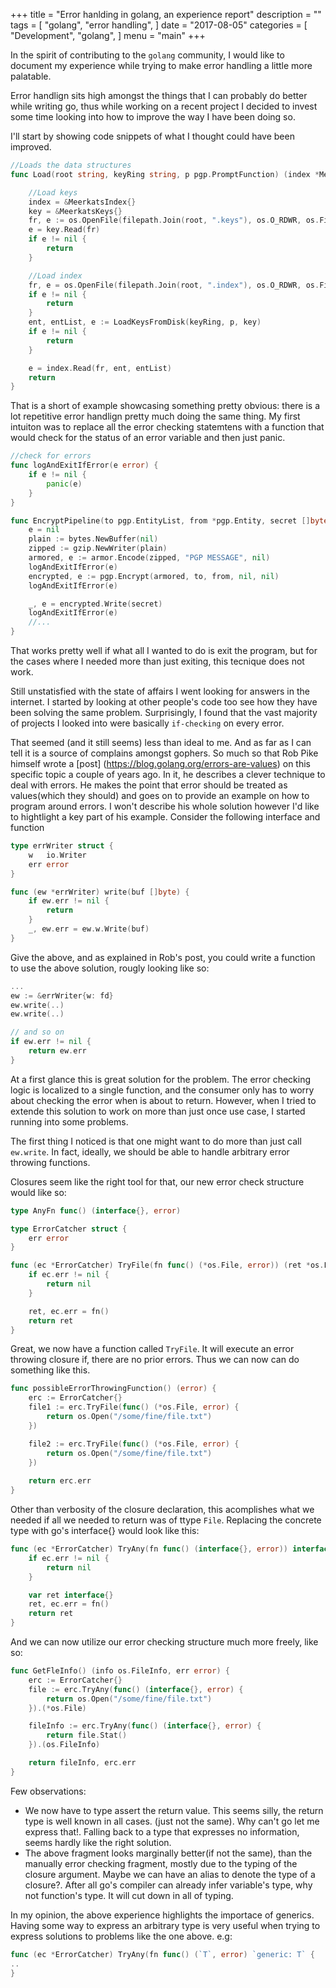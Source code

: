 +++
title = "Error hanlding in golang, an experience report"
description = ""
tags = [
    "golang",
    "error handling",
]
date = "2017-08-05"
categories = [
    "Development",
    "golang",
]
menu = "main"
+++

In the spirit of contributing to the `golang` community, I would like to document my experience while trying to make error handling a  little more palatable. 

Error handlign sits high amongst the things that I can probably do better while writing go, thus while working on a recent project I decided to invest some time looking into how to improve the way I have been doing so.

I'll start by showing code snippets of what I thought could have been improved.
```go
//Loads the data structures
func Load(root string, keyRing string, p pgp.PromptFunction) (index *MeerkatsIndex, key *MeerkatsKeys, e error) {

	//Load keys
	index = &MeerkatsIndex{}
	key = &MeerkatsKeys{}
	fr, e := os.OpenFile(filepath.Join(root, ".keys"), os.O_RDWR, os.FileMode(0700))
	e = key.Read(fr)
	if e != nil {
		return
	}

	//Load index
	fr, e = os.OpenFile(filepath.Join(root, ".index"), os.O_RDWR, os.FileMode(0700))
	if e != nil {
		return
	}
	ent, entList, e := LoadKeysFromDisk(keyRing, p, key)
	if e != nil {
		return
	}

	e = index.Read(fr, ent, entList)
	return
}
```

That is a short of example showcasing something pretty obvious: there is a lot repetitive error handlign pretty much doing the same thing. My first intuiton was to replace all the error checking statemtens with a function that would check for the status of an error variable and then just panic.


```go
//check for errors
func logAndExitIfError(e error) {
	if e != nil {
		panic(e)
	}
}

func EncryptPipeline(to pgp.EntityList, from *pgp.Entity, secret []byte) (encbytes []byte, e error) {
	e = nil
	plain := bytes.NewBuffer(nil)
	zipped := gzip.NewWriter(plain)
	armored, e := armor.Encode(zipped, "PGP MESSAGE", nil)
	logAndExitIfError(e)
	encrypted, e := pgp.Encrypt(armored, to, from, nil, nil)
	logAndExitIfError(e)

	_, e = encrypted.Write(secret)
	logAndExitIfError(e)
	//...
}
```
That works pretty well if what all I wanted to do is exit the program, but for the cases where I needed more than just exiting, this tecnique does not work.

Still unstatisfied with the state of affairs I went looking for answers in the internet. I started by looking at other people's code too see how they have been solving the same problem. Surprisingly, I found that the vast majority of projects I looked into were basically `if-checking` on every error.

That seemed (and it still seems) less than ideal to me. And as far as I can tell it is a source of complains amongst gophers. So much so that Rob Pike himself wrote a [post] (https://blog.golang.org/errors-are-values) on this specific topic a couple of years ago. In it, he describes a clever technique to deal with errors. He makes the point that error should be treated as values(which they should) and goes on to provide an example on how to program around errors. I won't describe his whole solution however I'd like to hightlight a key part of his example. Consider the following interface and function

```go
type errWriter struct {
    w   io.Writer
    err error
}

func (ew *errWriter) write(buf []byte) {
    if ew.err != nil {
        return
    }
    _, ew.err = ew.w.Write(buf)
}
```

Give the above, and as explained in Rob's post, you could write a function to use the above solution, rougly looking like so:

```go
...
ew := &errWriter{w: fd}
ew.write(..)
ew.write(..)

// and so on
if ew.err != nil {
    return ew.err
}
```

At a first glance this is great solution for the problem. The error checking logic is localized to a single function, and the consumer only has to worry about checking the error when is about to return. However, when I tried to extende this solution to work on more than just once use case, I started running into some problems.

The first thing I noticed is that one might want to do more than just call `ew.write`. In fact, ideally, we should be able to handle arbitrary error throwing functions.

Closures seem like the right tool for that, our new error check structure would like so:

```go
type AnyFn func() (interface{}, error)

type ErrorCatcher struct {
	err error
}

func (ec *ErrorCatcher) TryFile(fn func() (*os.File, error)) (ret *os.File) {
	if ec.err != nil {
		return nil
	}

	ret, ec.err = fn()
	return ret
}
```

Great, we now have a function called `TryFile`. It will execute an error throwing closure if, there are no prior errors. Thus we can now can do something like this.

```go
func possibleErrorThrowingFunction() (error) {
	erc := ErrorCatcher{}
	file1 := erc.TryFile(func() (*os.File, error) {
		return os.Open("/some/fine/file.txt")
	})

	file2 := erc.TryFile(func() (*os.File, error) {
		return os.Open("/some/fine/file.txt")
	})
    
    return erc.err
}
```

Other than verbosity of the closure declaration, this acomplishes what we needed if all we needed to return was of ttype `File`. Replacing the concrete type with go's interface{} would look like this:

```go
func (ec *ErrorCatcher) TryAny(fn func() (interface{}, error)) interface{} {
	if ec.err != nil {
		return nil
	}

	var ret interface{}
	ret, ec.err = fn()
	return ret
}
```

And we can now utilize our error checking structure much more freely, like so:

```go
func GetFleInfo() (info os.FileInfo, err error) {
	erc := ErrorCatcher{}
	file := erc.TryAny(func() (interface{}, error) {
		return os.Open("/some/fine/file.txt")
	}).(*os.File)

	fileInfo := erc.TryAny(func() (interface{}, error) {
		return file.Stat()
	}).(os.FileInfo)

	return fileInfo, erc.err
}
```

Few observations:

 - We now have to type assert the return value. This seems silly, the return type is well known in all cases. (just not the same). Why can't go let me express that!. Falling back to a type that expresses no information, seems hardly like the right solution.
 - The above fragment looks marginally better(if not the same), than the manually error checking fragment, mostly due to the typing of the closure argument. Maybe we can have an alias to denote the type of a closure?. After all go's compiler can already infer variable's type, why not function's type. It will cut down in all of typing.
 
 In my opinion, the above experience highlights the importace of generics. Having some way to express an arbitrary type is very useful when trying to express solutions to problems like the one above. e.g:
 
 ```go
 func (ec *ErrorCatcher) TryAny(fn func() (`T`, error) `generic: T` {
 ..
 }
 ```
